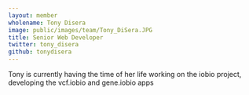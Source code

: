 ```yaml
---
layout: member
wholename: Tony Disera
image: public/images/team/Tony_DiSera.JPG
title: Senior Web Developer
twitter: tony_disera 
github: tonydisera
---
```


Tony is currently having the time of her life working on the iobio project, developing the vcf.iobio and gene.iobio apps